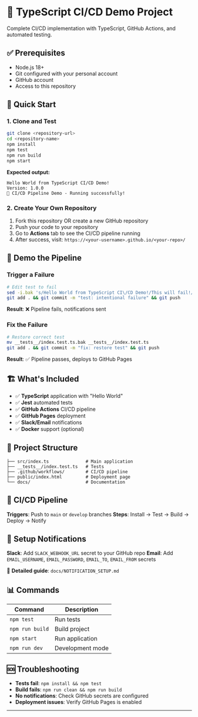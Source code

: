 # 🚀 TypeScript CI/CD Demo Project

Complete CI/CD implementation with TypeScript, GitHub Actions, and automated testing.

## ✅ Prerequisites

- Node.js 18+
- Git configured with your personal account
- GitHub account
- Access to this repository

## 🎯 Quick Start

### 1. Clone and Test

```bash
git clone <repository-url>
cd <repository-name>
npm install
npm test
npm run build
npm start
```

**Expected output:**

```
Hello World from TypeScript CI/CD Demo!
Version: 1.0.0
🚀 CI/CD Pipeline Demo - Running successfully!
```

### 2. Create Your Own Repository

1. Fork this repository OR create a new GitHub repository
2. Push your code to your repository
3. Go to **Actions** tab to see the CI/CD pipeline running
4. After success, visit: `https://<your-username>.github.io/<your-repo>/`

## 🧪 Demo the Pipeline

### Trigger a Failure

```bash
# Edit test to fail
sed -i.bak 's/Hello World from TypeScript CI\/CD Demo!/This will fail!/' __tests__/index.test.ts
git add . && git commit -m "test: intentional failure" && git push
```

**Result**: ❌ Pipeline fails, notifications sent

### Fix the Failure

```bash
# Restore correct test
mv __tests__/index.test.ts.bak __tests__/index.test.ts
git add . && git commit -m "fix: restore test" && git push
```

**Result**: ✅ Pipeline passes, deploys to GitHub Pages

## 🏗️ What's Included

- ✅ **TypeScript** application with "Hello World"
- ✅ **Jest** automated tests
- ✅ **GitHub Actions** CI/CD pipeline
- ✅ **GitHub Pages** deployment
- ✅ **Slack/Email** notifications
- ✅ **Docker** support (optional)

## 📁 Project Structure

```
├── src/index.ts              # Main application
├── __tests__/index.test.ts   # Tests
├── .github/workflows/        # CI/CD pipeline
├── public/index.html         # Deployment page
└── docs/                     # Documentation
```

## 🔄 CI/CD Pipeline

**Triggers**: Push to `main` or `develop` branches
**Steps**: Install → Test → Build → Deploy → Notify

## 📧 Setup Notifications

**Slack**: Add `SLACK_WEBHOOK_URL` secret to your GitHub repo
**Email**: Add `EMAIL_USERNAME`, `EMAIL_PASSWORD`, `EMAIL_TO`, `EMAIL_FROM` secrets

📝 **Detailed guide**: `docs/NOTIFICATION_SETUP.md`

## 📊 Commands

| Command         | Description      |
| --------------- | ---------------- |
| `npm test`      | Run tests        |
| `npm run build` | Build project    |
| `npm start`     | Run application  |
| `npm run dev`   | Development mode |

## 🆘 Troubleshooting

- **Tests fail**: `npm install && npm test`
- **Build fails**: `npm run clean && npm run build`
- **No notifications**: Check GitHub secrets are configured
- **Deployment issues**: Verify GitHub Pages is enabled

---
